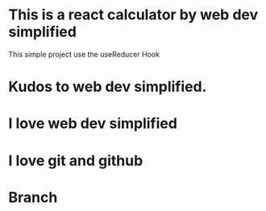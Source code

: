 # This is a react calculator by web dev simplified

This simple project use the useReducer Hook

# Kudos to web dev simplified.
# I love web dev simplified
# I love git and github
# Branch
